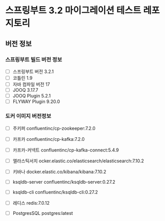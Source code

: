 # 스프링부트 3.2 마이그레이션 테스트 레포지토리



## 버전 정보
### 스프링부트 빌드 버전 정보
- [ ] 스프링부트 버전 3.2.1
- [ ] 코틀린 1.9
- [ ] 자바 컴파일 버전 17
- [ ] JOOQ 3.17.7
- [ ] JOOQ Plugin 5.2.1
- [ ] FLYWAY Plugin 9.20.0

### 도커 이미지 버전정보
- [ ] 주키퍼 confluentinc/cp-zookeeper:7.2.0
- [ ] 카프카 confluentinc/cp-kafka:7.2.0
- [ ] 카프카-커넥트 confluentinc/cp-kafka-connect:5.4.9
- [ ] 엘라스틱서치 ocker.elastic.co/elasticsearch/elasticsearch:7.10.2
- [ ] 키바나 docker.elastic.co/kibana/kibana:7.10.2
- [ ] ksqldb-server confluentinc/ksqldb-server:0.27.2
- [ ] ksqldb-cli confluentinc/ksqldb-cli:0.27.2
- [ ] 레디스 redis:7.0.12
- [ ] PostgresSQL postgres:latest



